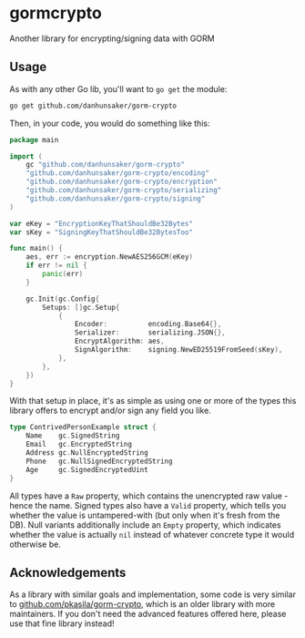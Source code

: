 # gormcrypto

Another library for encrypting/signing data with GORM

## Usage

As with any other Go lib, you'll want to `go get` the module:

```bash
go get github.com/danhunsaker/gorm-crypto
```

Then, in your code, you would do something like this:

```go
package main

import (
    gc "github.com/danhunsaker/gorm-crypto"
    "github.com/danhunsaker/gorm-crypto/encoding"
    "github.com/danhunsaker/gorm-crypto/encryption"
    "github.com/danhunsaker/gorm-crypto/serializing"
    "github.com/danhunsaker/gorm-crypto/signing"
)

var eKey = "EncryptionKeyThatShouldBe32Bytes"
var sKey = "SigningKeyThatShouldBe32BytesToo"

func main() {
    aes, err := encryption.NewAES256GCM(eKey)
    if err != nil {
        panic(err)
    }

    gc.Init(gc.Config{
        Setups: []gc.Setup{
            {
				Encoder:          encoding.Base64{},
				Serializer:       serializing.JSON{},
				EncryptAlgorithm: aes,
				SignAlgorithm:    signing.NewED25519FromSeed(sKey),
            },
        },
    })
}
```

With that setup in place, it's as simple as using one or more of the types this library offers to encrypt and/or sign any field you like.

```go
type ContrivedPersonExample struct {
    Name    gc.SignedString
    Email   gc.EncryptedString
    Address gc.NullEncryptedString
    Phone   gc.NullSignedEncryptedString
    Age     gc.SignedEncryptedUint
}
```

All types have a `Raw` property, which contains the unencrypted raw value - hence the name. Signed types also have a `Valid` property, which tells you
whether the value is untampered-with (but only when it's fresh from the DB). Null variants additionally include an `Empty` property, which indicates
whether the value is actually `nil` instead of whatever concrete type it would otherwise be.

## Acknowledgements

As a library with similar goals and implementation, some code is very similar to
[github.com/pkasila/gorm-crypto](https://pkg.go.dev/github.com/pkasila/gorm-crypto), which is an older library with more maintainers. If you don't
need the advanced features offered here, please use that fine library instead!
